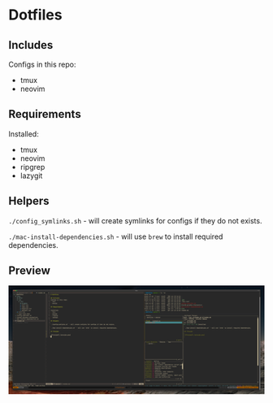 # Dotfiles

## Includes
Configs in this repo:
- tmux
- neovim

## Requirements

Installed:
- tmux
- neovim
- ripgrep
- lazygit

## Helpers

`./config_symlinks.sh` - will create symlinks for configs if they do not exists.

`./mac-install-dependencies.sh` - will use `brew` to install required dependencies.

## Preview

![Preview](./preview.png)

